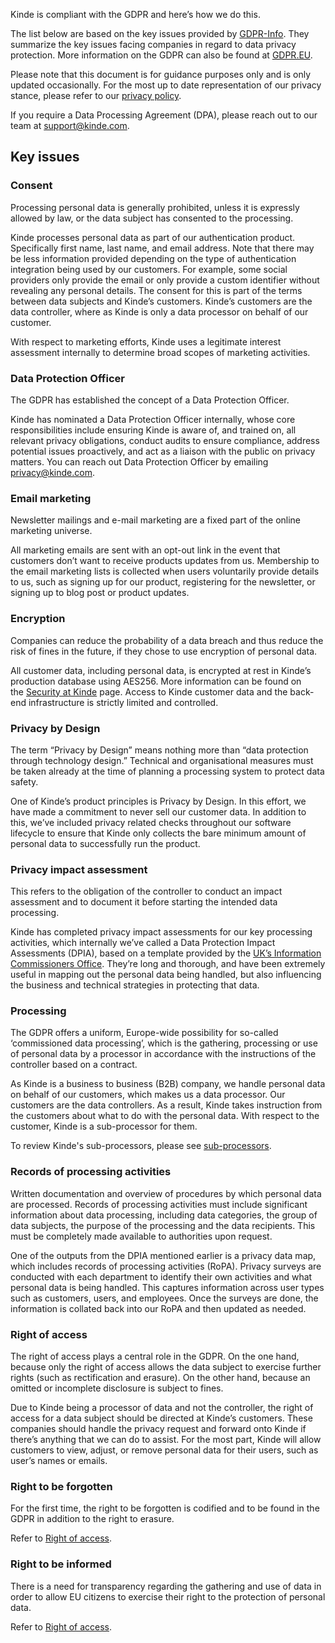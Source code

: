 
Kinde is compliant with the GDPR and here’s how we do this.

The list below are based on the key issues provided by [GDPR-Info](https://gdpr-info.eu/issues). They summarize the key issues facing companies in regard to data privacy protection. More information on the GDPR can also be found at [GDPR.EU](https://gdpr.eu/).

Please note that this document is for guidance purposes only and is only updated occasionally. For the most up to date representation of our privacy stance, please refer to our [privacy policy](/trust-center/privacy-and-compliance/privacy-policy/).

If you require a Data Processing Agreement (DPA), please reach out to our team at support@kinde.com.

## **Key issues**

### **Consent**

<Aside>

Processing personal data is generally prohibited, unless it is expressly allowed by law, or the data subject has consented to the processing.

</Aside>

Kinde processes personal data as part of our authentication product. Specifically first name, last name, and email address. Note that there may be less information provided depending on the type of authentication integration being used by our customers. For example, some social providers only provide the email or only provide a custom identifier without revealing any personal details. The consent for this is part of the terms between data subjects and Kinde’s customers. Kinde’s customers are the data controller, where as Kinde is only a data processor on behalf of our customer.

With respect to marketing efforts, Kinde uses a legitimate interest assessment internally to determine broad scopes of marketing activities.

### **Data Protection Officer**

<Aside>

The GDPR has established the concept of a Data Protection Officer.

</Aside>

Kinde has nominated a Data Protection Officer internally, whose core responsibilities include ensuring Kinde is aware of, and trained on, all relevant privacy obligations, conduct audits to ensure compliance, address potential issues proactively, and act as a liaison with the public on privacy matters. You can reach out Data Protection Officer by emailing privacy@kinde.com.

### **Email marketing**

<Aside>

Newsletter mailings and e-mail marketing are a fixed part of the online marketing universe.

</Aside>

All marketing emails are sent with an opt-out link in the event that customers don’t want to receive products updates from us. Membership to the email marketing lists is collected when users voluntarily provide details to us, such as signing up for our product, registering for the newsletter, or signing up to blog post or product updates.

### **Encryption**

<Aside>

Companies can reduce the probability of a data breach and thus reduce the risk of fines in the future, if they chose to use encryption of personal data.

</Aside>

All customer data, including personal data, is encrypted at rest in Kinde’s production database using AES256. More information can be found on the [Security at Kinde](/trust-center/security/security-at-kinde/) page. Access to Kinde customer data and the back-end infrastructure is strictly limited and controlled.

### **Privacy by Design**

<Aside>

The term “Privacy by Design” means nothing more than “data protection through technology design.” Technical and organisational measures must be taken already at the time of planning a processing system to protect data safety.

</Aside>

One of Kinde’s product principles is Privacy by Design. In this effort, we have made a commitment to never sell our customer data. In addition to this, we’ve included privacy related checks throughout our software lifecycle to ensure that Kinde only collects the bare minimum amount of personal data to successfully run the product.

### **Privacy impact assessment**

<Aside>

This refers to the obligation of the controller to conduct an impact assessment and to document it before starting the intended data processing.

</Aside>

Kinde has completed privacy impact assessments for our key processing activities, which internally we’ve called a Data Protection Impact Assessments (DPIA), based on a template provided by the [UK’s Information Commissioners Office](https://ico.org.uk/for-organisations/guide-to-data-protection/guide-to-the-general-data-protection-regulation-gdpr/accountability-and-governance/data-protection-impact-assessments/). They’re long and thorough, and have been extremely useful in mapping out the personal data being handled, but also influencing the business and technical strategies in protecting that data.

### **Processing**

<Aside>

The GDPR offers a uniform, Europe-wide possibility for so-called ‘commissioned data processing’, which is the gathering, processing or use of personal data by a processor in accordance with the instructions of the controller based on a contract.

</Aside>

As Kinde is a business to business (B2B) company, we handle personal data on behalf of our customers, which makes us a data processor. Our customers are the data controllers. As a result, Kinde takes instruction from the customers about what to do with the personal data. With respect to the customer, Kinde is a sub-processor for them. 

To review Kinde's sub-processors, please see [sub-processors](/trust-center/privacy-and-compliance/sub-processors/).

### **Records of processing activities**

<Aside>

Written documentation and overview of procedures by which personal data are processed. Records of processing activities must include significant information about data processing, including data categories, the group of data subjects, the purpose of the processing and the data recipients. This must be completely made available to authorities upon request.

</Aside>

One of the outputs from the DPIA mentioned earlier is a privacy data map, which includes records of processing activities (RoPA). Privacy surveys are conducted with each department to identify their own activities and what personal data is being handled. This captures information across user types such as customers, users, and employees. Once the surveys are done, the information is collated back into our RoPA and then updated as needed.

### **Right of access**

<Aside>

The right of access plays a central role in the GDPR. On the one hand, because only the right of access allows the data subject to exercise further rights (such as rectification and erasure). On the other hand, because an omitted or incomplete disclosure is subject to fines.

</Aside>

Due to Kinde being a processor of data and not the controller, the right of access for a data subject should be directed at Kinde’s customers. These companies should handle the privacy request and forward onto Kinde if there’s anything that we can do to assist. For the most part, Kinde will allow customers to view, adjust, or remove personal data for their users, such as user’s names or emails.

### **Right to be forgotten**

<Aside>

For the first time, the right to be forgotten is codified and to be found in the GDPR in addition to the right to erasure.

</Aside>

Refer to [Right of access](/trust-center/privacy-and-compliance/gdpr/#right-of-access).

### **Right to be informed**

<Aside>

There is a need for transparency regarding the gathering and use of data in order to allow EU citizens to exercise their right to the protection of personal data.

</Aside>

Refer to [Right of access](/trust-center/privacy-and-compliance/gdpr/#right-of-access).
